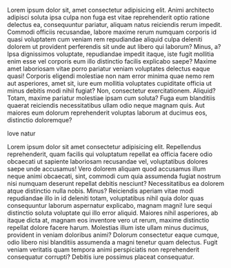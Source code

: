 <!DOCTYPE html>
<html lang="en">
<head>
    <meta charset="UTF-8">
    <meta name="viewport" content="width=device-width, initial-scale=1.0">
    <title>ps5</title>
    <link href="index.css" rel="stylesheet">
</head>
<body>
    <p>
        Lorem ipsum dolor sit, amet consectetur adipisicing elit. Animi architecto adipisci soluta ipsa culpa non fuga est vitae reprehenderit optio ratione delectus ea, consequuntur pariatur, aliquam natus reiciendis rerum impedit.
    Commodi officiis recusandae, labore maxime rerum numquam corporis id quasi voluptatem cum veniam rem repudiandae aliquid culpa deleniti dolorem ut provident perferendis sit unde aut libero qui laborum? Minus, a?
    Ipsa dignissimos voluptate, repudiandae impedit itaque, iste fugit mollitia enim esse vel corporis eum illo distinctio facilis explicabo saepe? Maxime amet laboriosam vitae porro pariatur veniam voluptates delectus eaque quasi!
    Corporis eligendi molestiae non nam error minima quae nemo rem aut asperiores, amet sit, iure eum mollitia voluptates cupiditate officia ut minus debitis modi nihil fugiat? Non, consectetur exercitationem. Aliquid?
    Totam, maxime pariatur molestiae ipsam cum soluta? Fuga eum blanditiis quaerat reiciendis necessitatibus ullam odio neque magnam quis. Aut maiores eum dolorum reprehenderit voluptas laborum at ducimus eos, distinctio doloremque?
    </p>
    <div>love natur</div>
    <p>
        Lorem ipsum dolor sit amet consectetur adipisicing elit. Repellendus reprehenderit, quam facilis qui voluptatum repellat ea officia facere odio obcaecati ut sapiente laboriosam recusandae vel, voluptatibus dolores saepe unde accusamus!
        Vero dolorem aliquam quod accusamus illum neque animi obcaecati, sint, commodi cum quia assumenda fugiat nostrum nisi numquam deserunt repellat debitis nesciunt? Necessitatibus ea dolorem atque distinctio nulla nobis. Minus?
        Reiciendis aperiam vitae modi repudiandae illo in id deleniti totam, voluptatibus nihil quia dolor quas consequuntur laborum aspernatur explicabo, magnam magni! Iure sequi distinctio soluta voluptate qui illo error aliquid.
        Maiores nihil asperiores, ab itaque dicta at, magnam eos inventore vero ut rerum, maxime distinctio repellat dolore facere harum. Molestias illum iste ullam minus ducimus, provident in veniam doloribus animi?
        Dolorum consectetur eaque cumque, odio libero nisi blanditiis assumenda a magni tenetur quam delectus. Fugit veniam veritatis quam tempora animi perspiciatis non reprehenderit consequatur corrupti? Debitis iure possimus placeat consequatur.
    </p>
</body>
</html>
